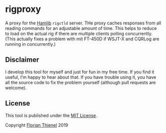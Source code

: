 # rigproxy

A proxy for the [Hamlib](https://github.com/Hamlib/Hamlib) `rigctld` server. THe proxy caches responses from all reading commands for an adjustable amount of time. This helps to reduce to load on the actual rig if there are multiple clients polling concurrently. (This actually fixes a problem with mit FT-450D if WSJT-X and CQRLog are running in concurrently.)

## Disclaimer
I develop this tool for myself and just for fun in my free time. If you find it useful, I'm happy to hear about that. If you have trouble using it, you have all the source code to fix the problem yourself (although pull requests are welcome).

## License
This tool is published under the [MIT License](https://www.tldrlegal.com/l/mit).

Copyright [Florian Thienel](http://thecodingflow.com/) 2019